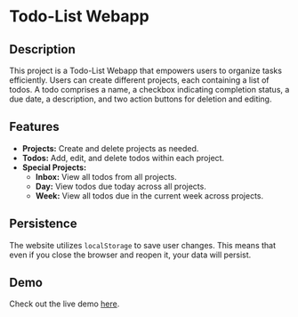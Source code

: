 # Todo-List Webapp

## Description

This project is a Todo-List Webapp that empowers users to organize tasks efficiently. Users can create different projects, each containing a list of todos. A todo comprises a name, a checkbox indicating completion status, a due date, a description, and two action buttons for deletion and editing.

## Features

- **Projects:** Create and delete projects as needed.
- **Todos:** Add, edit, and delete todos within each project.
- **Special Projects:**
  - **Inbox:** View all todos from all projects.
  - **Day:** View todos due today across all projects.
  - **Week:** View all todos due in the current week across projects.

## Persistence

The website utilizes `localStorage` to save user changes. This means that even if you close the browser and reopen it, your data will persist.

## Demo

Check out the live demo [here](https://marcft.github.io/todo-list/).